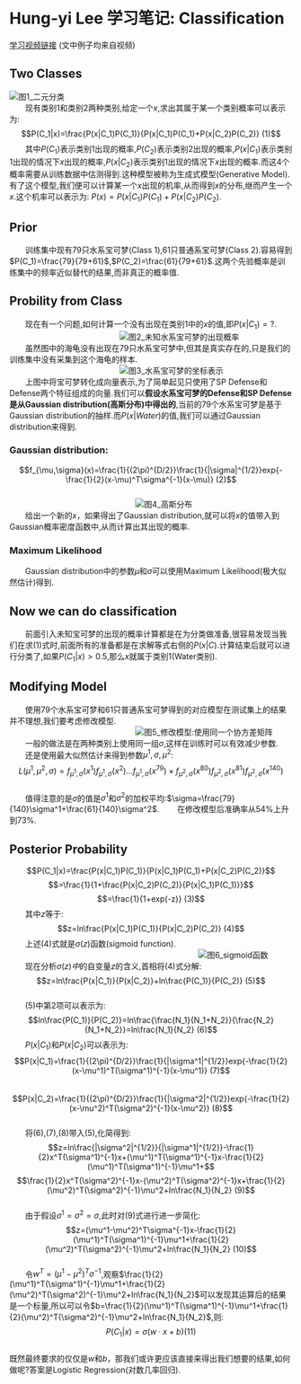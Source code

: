 # Hung-yi Lee 学习笔记: Classification
[学习视频链接](https://www.bilibili.com/video/av48285039/?p=9) (文中例子均来自视频)<br/>
## Two Classes
![图1_二元分类](1.png)<br/>
&emsp;&emsp;现有类别1和类别2两种类别,给定一个$x$,求出其属于某一个类别概率可以表示为:
$$P(C_1|x)=\frac{P(x|C_1)P(C_1)}{P(x|C_1)P(C_1)+P(x|C_2)P(C_2)}        (1)$$
&emsp;&emsp;其中$P(C_1)$表示类别1出现的概率,$P(C_2)$表示类别2出现的概率,$P(x|C_1)$表示类别1出现的情况下$x$出现的概率,$P(x|C_2)$表示类别1出现的情况下$x$出现的概率.而这4个概率需要从训练数据中估测得到.这种模型被称为生成式模型(Generative Model).有了这个模型,我们便可以计算某一个$x$出现的机率,从而得到$x$的分布,继而产生一个$x$.这个机率可以表示为: $P(x)=P(x|C_1)P(C_1)+P(x|C_2)P(C_2)$.
## Prior
&emsp;&emsp;训练集中现有79只水系宝可梦(Class 1),61只普通系宝可梦(Class 2).容易得到$P(C_1)=\frac{79}{79+61}$,$P(C_2)=\frac{61}{79+61}$.这两个先验概率是训练集中的频率近似替代的结果,而非真正的概率值.
## Probility from Class
&emsp;&emsp;现在有一个问题,如何计算一个没有出现在类别1中的$x$的值,即$P(x|C_1)=?$.<br/>
&emsp;&emsp;&emsp;&emsp;&emsp;&emsp;&emsp;&emsp;&emsp;&emsp;&emsp;&emsp;&emsp;&emsp;![图2_未知水系宝可梦的出现概率](2.png)<br/>
&emsp;&emsp;虽然图中的海龟没有出现在79只水系宝可梦中,但其是真实存在的,只是我们的训练集中没有采集到这个海龟的样本.<br/>
&emsp;&emsp;&emsp;&emsp;&emsp;&emsp;&emsp;&emsp;&emsp;&emsp;&emsp;&emsp;&emsp;&emsp;![图3_水系宝可梦的坐标表示](3.png)<br/>
&emsp;&emsp;上图中将宝可梦转化成向量表示,为了简单起见只使用了SP Defense和Defense两个特征组成的向量.我们可以**假设水系宝可梦的Defense和SP Defense是从Gaussian distribution(高斯分布)中得出的**,当前的79个水系宝可梦是基于Gaussian distribution的抽样.而$P(x|Water)$的值,我们可以通过Gaussian distribution来得到.<br/>
### Gaussian distribution:
$$f_{\mu,\sigma}(x)=\frac{1}{(2\pi)^{D/2}}\frac{1}{|\sigma|^{1/2}}exp{-\frac{1}{2}(x-\mu)^T\sigma^{-1}(x-\mu)}        (2)$$<br/>
&emsp;&emsp;&emsp;&emsp;&emsp;&emsp;&emsp;&emsp;&emsp;&emsp;&emsp;&emsp;&emsp;&emsp;&emsp;&emsp;![图4_高斯分布](4.png)<br/>
&emsp;&emsp;给出一个新的$x$，如果得出了Gaussian distribution,就可以将$x$的值带入到Gaussian概率密度函数中,从而计算出其出现的概率.
### Maximum Likelihood
&emsp;&emsp;Gaussian distribution中的参数$\mu$和$\sigma$可以使用Maximum Likelihood(极大似然估计)得到.<br/>
## Now we can do classification
&emsp;&emsp;前面引入未知宝可梦的出现的概率计算都是在为分类做准备,很容易发现当我们在求(1)式时,前面所有的准备都是在求解等式右侧的$P(x|C)$.计算结束后就可以进行分类了,如果$P(C_1|x)>0.5$,那么$x$就属于类别1(Water类别).<br/>
## Modifying Model
&emsp;&emsp;使用79个水系宝可梦和61只普通系宝可梦得到的对应模型在测试集上的结果并不理想,我们要考虑修改模型.<br/>
&emsp;&emsp;&emsp;&emsp;&emsp;&emsp;&emsp;&emsp;&emsp;&emsp;&emsp;&emsp;&emsp;&emsp;&emsp;&emsp;![图5_修改模型:使用同一个协方差矩阵](5.png)<br/>
&emsp;&emsp;一般的做法是在两种类别上使用同一组$\sigma$,这样在训练时可以有效减少参数.
&emsp;&emsp;还是使用最大似然估计来得到参数$\mu^1,\sigma,\mu^2$:
$$L(\mu^1,\mu^2,\sigma)=f_{\mu^1,\sigma}(x^1)f_{\mu^1,\sigma}(x^2)...f_{\mu^1,\sigma}(x^{79}) × f_{\mu^2,\sigma}(x^{80})f_{\mu^2,\sigma}(x^{81})f_{\mu^2,\sigma}(x^{140})$$<br/>
&emsp;&emsp;值得注意的是$\sigma$的值是$\sigma^1$和$\sigma^2$的加权平均:$\sigma=\frac{79}{140}\sigma^1+\frac{61}{140}\sigma^2$.
&emsp;&emsp;在修改模型后准确率从54%上升到73%.
## Posterior Probability
$$P(C_1|x)=\frac{P(x|C_1)P(C_1)}{P(x|C_1)P(C_1)+P(x|C_2)P(C_2)}$$
$$=\frac{1}{1+\frac{P(x|C_2)P(C_2)}{P(x|C_1)P(C_1)}}$$
$$=\frac{1}{1+exp(-z)}      (3)$$
&emsp;&emsp;其中$z$等于:
$$z=ln\frac{P(x|C_1)P(C_1)}{P(x|C_2)P(C_2)}      (4)$$
&emsp;&emsp;上述(4)式就是$\sigma(z)$函数(sigmoid function).<br/>
&emsp;&emsp;&emsp;&emsp;&emsp;&emsp;&emsp;&emsp;&emsp;&emsp;&emsp;&emsp;&emsp;&emsp;&emsp;&emsp;&emsp;&emsp;&emsp;&emsp;&emsp;&emsp;&emsp;&emsp;![图6_sigmoid函数](6.png)<br/>
&emsp;&emsp;现在分析$\sigma(z)中$的自变量$z$的含义,首相将(4)式分解:
$$z=ln\frac{P(x|C_1)}{P(x|C_2)}+ln\frac{P(C_1)}{P(C_2)}       (5)$$<br/>
&emsp;&emsp;(5)中第2项可以表示为:
$$ln\frac{P(C_1)}{P(C_2)}=ln\frac{\frac{N_1}{N_1+N_2}}{\frac{N_2}{N_1+N_2}}=ln\frac{N_1}{N_2}      (6)$$
&emsp;&emsp;$P(x|C_1)$和$P(x|C_2)$可以表示为:
$$P(x|C_1)=\frac{1}{(2\pi)^{D/2}}\frac{1}{|\sigma^1|^{1/2}}exp{-\frac{1}{2}(x-\mu^1)^T(\sigma^1)^{-1}(x-\mu^1)}      (7)$$<br/>
$$P(x|C_2)=\frac{1}{(2\pi)^{D/2}}\frac{1}{|\sigma^2|^{1/2}}exp{-\frac{1}{2}(x-\mu^2)^T(\sigma^2)^{-1}(x-\mu^2)}      (8)$$<br/>
&emsp;&emsp;将(6),(7),(8)带入(5),化简得到:
$$z=ln\frac{|\sigma^2|^{1/2}}{|\sigma^1|^{1/2}}-\frac{1}{2}x^T(\sigma^1)^{-1}x+(\mu^1)^T(\sigma^1)^{-1}x-\frac{1}{2}(\mu^1)^T(\sigma^1)^{-1}\mu^1+$$
$$\frac{1}{2}x^T(\sigma^2)^{-1}x-(\mu^2)^T(\sigma^2)^{-1}x+\frac{1}{2}(\mu^2)^T(\sigma^2)^{-1}\mu^2+ln\frac{N_1}{N_2}      (9)$$<br/>
&emsp;&emsp;由于假设$\sigma^1=\sigma^2=\sigma$,此时对(9)式进行进一步简化:
$$z=(\mu^1-\mu^2)^T\sigma^{-1}x-\frac{1}{2}(\mu^1)^T(\sigma^1)^{-1}\mu^1+\frac{1}{2}(\mu^2)^T(\sigma^2)^{-1}\mu^2+ln\frac{N_1}{N_2}      (10)$$<br/>
&emsp;&emsp;令$w^T=(\mu^1-\mu^2)^T\sigma^{-1}$,观察$\frac{1}{2}(\mu^1)^T(\sigma^1)^{-1}\mu^1+\frac{1}{2}(\mu^2)^T(\sigma^2)^{-1}\mu^2+ln\frac{N_1}{N_2}$可以发现其运算后的结果是一个标量,所以可以令$b=\frac{1}{2}(\mu^1)^T(\sigma^1)^{-1}\mu^1+\frac{1}{2}(\mu^2)^T(\sigma^2)^{-1}\mu^2+ln\frac{N_1}{N_2}$,则:
$$P(C_1|x)=\sigma(w·x+b)      (11)$$<br/>
既然最终要求的仅仅是$w$和$b$，那我们或许更应该直接来得出我们想要的结果,如何做呢?答案是Logistic Regression(对数几率回归).